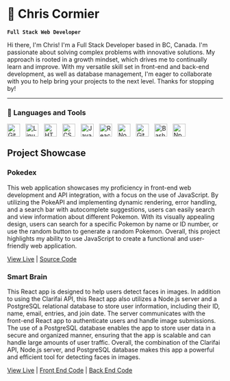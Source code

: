 # 🌲 Chris Cormier

**`Full Stack Web Developer`**

Hi there, I'm Chris! I'm a Full Stack Developer based in BC, Canada. I'm passionate about solving complex problems with innovative solutions. My approach is rooted in a growth mindset, which drives me to continually learn and improve. With my versatile skill set in front-end and back-end development, as well as database management, I'm eager to collaborate with you to help bring your projects to the next level. Thanks for stopping by!

---

### 🧰 Languages and Tools

<!-- <img align="left" alt="Java" width="30px" style="padding-right:10px;" src="https://cdn.jsdelivr.net/gh/devicons/devicon/icons/java/java-original.svg"/> -->
<!-- <img align="left" alt="Spring" width="30px" style="padding-right:10px;" src="https://cdn.jsdelivr.net/gh/devicons/devicon/icons/spring/spring-original.svg" /> -->
<!-- <img align="left" alt="TypeScript" width="30px" style="padding-right:10px;" src="https://cdn.jsdelivr.net/gh/devicons/devicon/icons/typescript/typescript-plain.svg" /> -->
<!-- <img align="left" alt="Angular" width="30px" style="padding-right:10px;" src="https://cdn.jsdelivr.net/gh/devicons/devicon/icons/angularjs/angularjs-plain.svg" /> -->
<img align="left" alt="Git" width="30px" style="padding-right:10px;" src="https://cdn.jsdelivr.net/gh/devicons/devicon/icons/git/git-original.svg" />
<img align="left" alt="Linux" width="30px" style="padding-right:10px;" src="https://cdn.jsdelivr.net/gh/devicons/devicon/icons/linux/linux-original.svg" />
<img align="left" alt="HTML" width="30px" style="padding-right:10px;" src="https://cdn.jsdelivr.net/gh/devicons/devicon/icons/html5/html5-plain.svg" />
<img align="left" alt="CSS" width="30px" style="padding-right:10px;" src="https://cdn.jsdelivr.net/gh/devicons/devicon/icons/css3/css3-plain.svg" />
<img align="left" alt="JavaScript" width="30px" style="padding-right:10px;" src="https://cdn.jsdelivr.net/gh/devicons/devicon/icons/javascript/javascript-plain.svg" />
<img align="left" alt="React" width="30px" style="padding-right:10px;" src="https://cdn.jsdelivr.net/gh/devicons/devicon/icons/react/react-original.svg" />
<img align="left" alt="NodeJS" width="30px" style="padding-right:10px;" src="https://cdn.jsdelivr.net/gh/devicons/devicon/icons/nodejs/nodejs-original.svg" />
<!-- <img align="left" alt="Python" width="30px" style="padding-right:10px;" src="https://cdn.jsdelivr.net/gh/devicons/devicon/icons/python/python-plain.svg" /> --> 
<!-- <img align="left" alt="C++" width="30px" style="padding-right:10px;" src="https://cdn.jsdelivr.net/gh/devicons/devicon/icons/cplusplus/cplusplus-line.svg" /> --> 
<img align="left" alt="GitHub" width="30px" style="padding-right:10px;" src="https://cdn.jsdelivr.net/gh/devicons/devicon/icons/github/github-original.svg" />
<!-- <img align="left" alt="Gradle" width="30px" style="padding-right:10px;" src="https://cdn.jsdelivr.net/gh/devicons/devicon/icons/gradle/gradle-plain.svg" />  --> 
<img align="left" alt="Bash" width="30px" style="padding-right:10px;" src="https://cdn.jsdelivr.net/gh/devicons/devicon/icons/bash/bash-original.svg" />
<img align="left" alt="Npm" width="30px" style="padding-right:10px;" src="https://cdn.worldvectorlogo.com/logos/npm-square-red-1.svg" />
<br />

#

## Project Showcase

### Pokedex
This web application showcases my proficiency in front-end web development and API integration, with a focus on the use of JavaScript. By utilizing the PokeAPI and implementing dynamic rendering, error handling, and a search bar with autocomplete suggestions, users can easily search and view information about different Pokemon. With its visually appealing design, users can search for a specific Pokemon by name or ID number, or use the random button to generate a random Pokemon. Overall, this project highlights my ability to use JavaScript to create a functional and user-friendly web application.

[View Live](https://projectpokedexapp.netlify.app/) | [Source Code](https://github.com/neoneb/pokedexApp)

<!-- ![Pokedex image](src/imgs/welcome.png) -->

### Smart Brain
This React app is designed to help users detect faces in images. In addition to using the Clarifai API, this React app also utilizes a Node.js server and a PostgreSQL relational database to store user information, including their ID, name, email, entries, and join date. The server communicates with the front-end React app to authenticate users and handle image submissions. The use of a PostgreSQL database enables the app to store user data in a secure and organized manner, ensuring that the app is scalable and can handle large amounts of user traffic. Overall, the combination of the Clarifai API, Node.js server, and PostgreSQL database makes this app a powerful and efficient tool for detecting faces in images.

[View Live](https://smart-brain-ztm.netlify.app/) | [Front End Code](https://github.com/neoneb/smartBrainApp) | [Back End Code](https://github.com/neoneb/smartBrainApi)

<!-- ![Smart Brain image](src/imgs/bneGeneric_Russia_facial_recognition_tech_tmt_blockchain__Cropped.jpg) -->

<!--### 📊 Stats-->

<!--![Chris' GitHub stats](https://github-readme-stats.vercel.app/api?username=neoneb&show_icons=true&theme=gruvbox)-->

<!-- ![GitHub Streak](https://streak-stats.demolab.com?user=neoneb&theme=gruvbox&border_radius=4.5) -->

<!--#-->

<!--<details>-->
 <!--<summary><h3>👨‍💻 Chris's Coding Journey</h3></summary>-->
<!--todo-->

<!--[website]: -->

